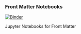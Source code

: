 ### Front Matter Notebooks

[![Binder](https://mybinder.org/badge_logo.svg)](https://mybinder.org/v2/gh/front-matter/notebooks/main)

Jupyter Notebooks for Front Matter

